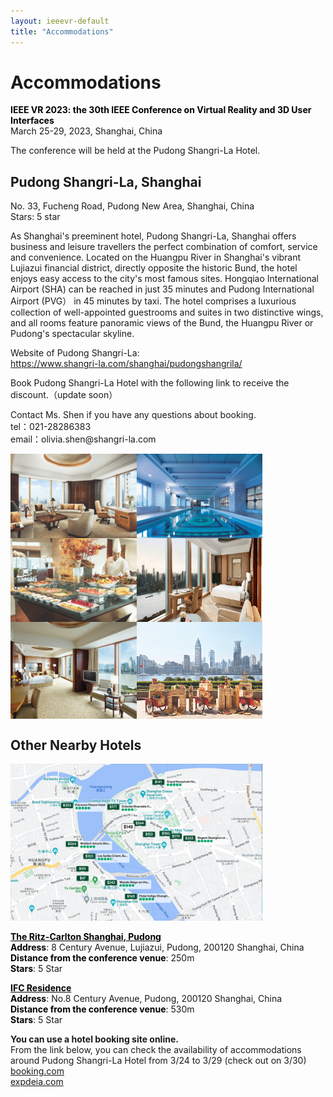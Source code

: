 ```yaml
---
layout: ieeevr-default
title: "Accommodations"
---
```


<div>
    <h1>Accommodations</h1>
    <p>
        <strong style="color: black">IEEE VR 2023: the 30th IEEE Conference on Virtual Reality and 3D User Interfaces </strong>
        <br>
        March 25-29, 2023, Shanghai, China
        <br>
    </p>
    <p>
        The conference will be held at the Pudong Shangri-La Hotel. 
    </p>
    <h2>
        Pudong Shangri-La, Shanghai
    </h2>
    <p>
        No. 33, Fucheng Road, Pudong New Area, Shanghai, China<br>
        Stars: 5 star
    </p>
    <p>
        As Shanghai's preeminent hotel, Pudong Shangri-La, Shanghai offers business and leisure travellers the perfect combination of comfort, service and convenience. Located on the Huangpu River in Shanghai's vibrant Lujiazui financial district, directly opposite the historic Bund, the hotel enjoys easy access to the city's most famous sites. Hongqiao International Airport (SHA) can be reached in just 35 minutes and Pudong International Airport (PVG） in 45 minutes by taxi. The hotel comprises a luxurious collection of well-appointed guestrooms and suites in two distinctive wings, and all rooms feature panoramic views of the Bund, the Huangpu River or Pudong's spectacular skyline.
    </p>
    <p>
        Website of Pudong Shangri-La:<br>
        <a href = "https://www.shangri-la.com/shanghai/pudongshangrila/">https://www.shangri-la.com/shanghai/pudongshangrila/</a>
    </p>
    <p>
        Book Pudong Shangri-La Hotel with the following link to receive the discount.（update soon）
    </p>
    <p>
        Contact Ms. Shen if you have any questions about booking.<br>
        tel：021-28286383<br>
        email：olivia.shen@shangri-la.com<br>
    </p>
    <div style="width: 80%">
        <div style="width: 100%;display: flex;flex-direction: row;" >
            <img src="../../assets/images/attend/accommodation/image1.png" alt="The hotel’s grand room1" style="max-width: 50%"/>
            <img src="../../assets/images/attend/accommodation/image2.png" alt="The hotel’s grand room2" style="max-width: 50%"/>
        </div>
        <div style="width: 100%;display: flex;flex-direction: row;">
            <img src="../../assets/images/attend/accommodation/image3.png" alt="The hotel’s grand room3" style="max-width: 50%"/>
            <img src="../../assets/images/attend/accommodation/image4.png" alt="The hotel’s grand room4" style="max-width: 50%"/>
        </div>
        <div style="width: 100%;display: flex;flex-direction: row;">
            <img src="../../assets/images/attend/accommodation/image5.png" alt="The hotel’s grand room5" style="max-width: 50%"/>
            <img src="../../assets/images/attend/accommodation/image6.png" alt="The hotel’s grand room6" style="max-width: 50%"/>
        </div>
    </div>
    <h2>
        Other Nearby Hotels
    </h2>
    <img src="../../assets/images/attend/accommodation/image.png" alt="Metro" style="width: 80%">
    <p>
        <strong style="color: black;text-decoration:underline">The Ritz-Carlton Shanghai, Pudong</strong><br>
        <strong style="color: black">Address</strong>: 8 Century Avenue, Lujiazui, Pudong, 200120 Shanghai, China <br>
        <strong style="color: black">Distance from the conference venue</strong>: 250m<br>
        <strong style="color: black">Stars</strong>: 5 Star
    </p>
    <p>
        <strong style="color: black;text-decoration:underline">IFC Residence</strong><br>
        <strong style="color: black">Address</strong>: No.8 Century Avenue, Pudong, 200120 Shanghai, China<br> 
        <strong style="color: black">Distance from the conference venue</strong>: 530m<br>
        <strong style="color: black">Stars</strong>: 5 Star
    </p>
    <p>
        <strong>You can use a hotel booking site online.</strong><br>
        From the link below, you can check the availability of accommodations around Pudong Shangri-La Hotel from 3/24 to 3/29 (check out on 3/30)<br>
        <a href = "https://www.booking.com/hotel/cn/pudong-shangri-la.html?aid=304142&label=gen173nr-1FCAEoggI46AdIM1gEaGKIAQGYARW4AQfIAQ3YAQHoAQH4AQuIAgGoAgO4AqG87p4GwAIB0gIkNWU0NGVjYmMtMmRjMy00ZmQxLThiM2YtYjY1ODA5Zjc5MmE52AIG4AIB&sid=64e80a742c14b42b6551aeb1a6c7f163&\atlas_src=sr_iw_btn%3Bcheckin%3D2023-03-25%3Bcheckout%3D2023-03-29%3Bdest_id%3D0%3Bdist%3D0%3Bgroup_adults%3D1%3Bgroup_children%3D0%3Bhighlighted_blocks%3D18142209_189756224_2_2_0%3Bno_rooms%3D1%3Broom1%3DA%3Bsb_price_type%3Dtotal%3Btype%3Dtotal%3Bucfs%3D1&lang=en-us&soz=1&lang_changed=1">booking.com
        </a><br>
        <a href = "https://www.expedia.com/Shanghai-Hotels-Pudong-Shangri-La.h124595.Hotel-Information?chkin=2023-02-02&chkout=2023-02-08&x_pwa=1&rfrr=HSR&pwa_ts=1675337406837&referrerUrl=aHR0cHM6Ly93d3cuZXhwZWRpYS5jb20vSG90ZWwtU2VhcmNo&useRewards=false&rm1=a1&regionId=3145&destination=Shanghai%2C+China&destType=MARKET&neighborhoodId=6130137&selected=124595&sort=RECOMMENDED&top_dp=166&top_cur=USD&userIntent=&selectedRoomType=202151678&selectedRatePlan=222190788">expdeia.com
        </a>
    </p>
</div>